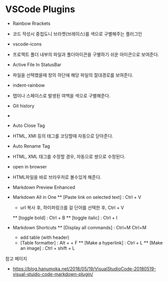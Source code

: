 # VSCode Plugins
* Rainbow Rrackets
 - 코드 작성시 중첩도니 브라켓(브레이스)를 색으로 구별해주는 플러그인

* vscode-icons
 - 프로젝트 폴더 내부의 파일과 폴더아이콘을 구별하기 쉬운 아이콘으로 보여준다.

* Active File In StatusBar
 - 파일을 선택했을때 창의 하단에 해당 파일의 절대경로를 보여준다.

* indent-rainbow
 - 탭이나 스페이스로 발생된 여백을 색으로 구별해준다.

* Git history
 - 

* Auto Close Tag
 - HTML, XMl 등의 태그를 코딩할때 자동으로 닫아준다.

* Auto Rename Tag
 - HTML, XML 태그를 수정할 경우, 자동으로 쌍으로 수정된다.

* open in browser
 - HTML파일을 바로 브라우저로 볼수있게 해준다.



* Markdown Preview Enhanced


* Markdown All in One
  ** [Paste link on selected text] : Ctrl + V
    - url 복사 후, 하이퍼링크를 걸 단어를 선택한 후, Ctrl + V

  ** [toggle bold] : Ctrl + B
  ** [toggle italic] : Ctrl + I

* Markdown Shortcuts
  ** [Display all commands] : Ctrl+M Ctrl+M
   - add table (with header)
   - [Table formatter] : Alt + <Shift> + F
  ** [Make a hyperlink] : Ctrl + L
  ** [Make an image] : Ctrl + shift + L

참고 페이지
 - https://blog.hanumoka.net/2018/05/19/VisualStudioCode-20180519-visual-stuido-code-markdown-plugin/
